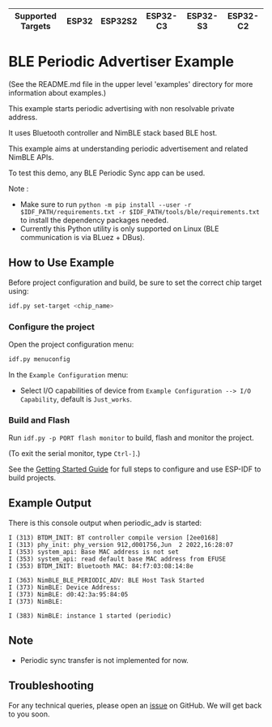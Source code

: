 | Supported Targets | ESP32 | ESP32S2 | ESP32-C3 | ESP32-S3 | ESP32-C2 |
| ----------------- | ----- | ------- | -------- | -------- | -------- |

# BLE Periodic Advertiser Example

(See the README.md file in the upper level 'examples' directory for more information about examples.)

This example starts periodic advertising with non resolvable private address.

It uses Bluetooth controller and NimBLE stack based BLE host.

This example aims at understanding periodic advertisement and  related NimBLE APIs.


To test this demo, any BLE Periodic Sync app can be used.


Note :

* Make sure to run `python -m pip install --user -r $IDF_PATH/requirements.txt -r $IDF_PATH/tools/ble/requirements.txt` to install the dependency packages needed.
* Currently this Python utility is only supported on Linux (BLE communication is via BLuez + DBus).

## How to Use Example

Before project configuration and build, be sure to set the correct chip target using:

```bash
idf.py set-target <chip_name>
```

### Configure the project

Open the project configuration menu:

```bash
idf.py menuconfig
```

In the `Example Configuration` menu:

* Select I/O capabilities of device from `Example Configuration --> I/O Capability`, default is `Just_works`.

### Build and Flash

Run `idf.py -p PORT flash monitor` to build, flash and monitor the project.

(To exit the serial monitor, type ``Ctrl-]``.)

See the [Getting Started Guide](https://idf.espressif.com/) for full steps to configure and use ESP-IDF to build projects.

## Example Output

There is this console output when periodic_adv is started:

```
I (313) BTDM_INIT: BT controller compile version [2ee0168]
I (313) phy_init: phy_version 912,d001756,Jun  2 2022,16:28:07
I (353) system_api: Base MAC address is not set
I (353) system_api: read default base MAC address from EFUSE
I (353) BTDM_INIT: Bluetooth MAC: 84:f7:03:08:14:8e

I (363) NimBLE_BLE_PERIODIC_ADV: BLE Host Task Started
I (373) NimBLE: Device Address:
I (373) NimBLE: d0:42:3a:95:84:05
I (373) NimBLE:

I (383) NimBLE: instance 1 started (periodic)
```

## Note
* Periodic sync transfer is not implemented for now.

## Troubleshooting

For any technical queries, please open an [issue](https://github.com/espressif/esp-idf/issues) on GitHub. We will get back to you soon.
